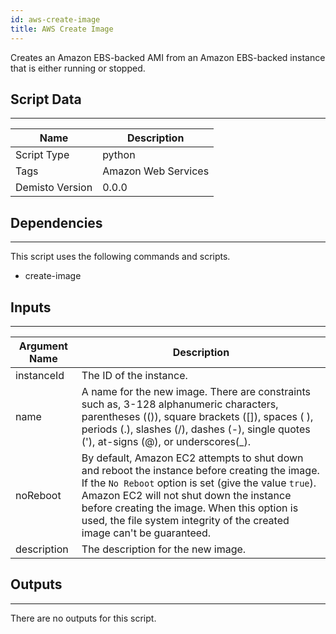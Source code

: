 ```yaml
---
id: aws-create-image
title: AWS Create Image
---
```


Creates an Amazon EBS-backed AMI from an Amazon EBS-backed instance that is either running or stopped.

## Script Data
---

| **Name** | **Description** |
| --- | --- |
| Script Type | python |
| Tags | Amazon Web Services |
| Demisto Version | 0.0.0 |

## Dependencies
---
This script uses the following commands and scripts.
* create-image

## Inputs
---

| **Argument Name** | **Description** |
| --- | --- |
| instanceId | The ID of the instance. |
| name | A name for the new image. There are constraints such as, 3-128 alphanumeric characters, parentheses (()), square brackets ([]), spaces ( ), periods (.), slashes (/), dashes (-), single quotes ('), at-signs (@), or underscores(_). |
| noReboot | By default, Amazon EC2 attempts to shut down and reboot the instance before creating the image. If the `No Reboot` option is set (give the value `true`). Amazon EC2 will not shut down the instance before creating the image. When this option is used, the file system integrity of the created image can't be guaranteed. |
| description | The description for the new image. |

## Outputs
---
There are no outputs for this script.
